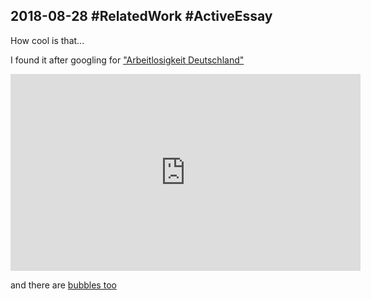 ## 2018-08-28 #RelatedWork #ActiveEssay 

How cool is that... 

I found it after googling for ["Arbeitlosigkeit Deutschland"](https://www.google.de/publicdata/explore?ds=z8o7pt6rd5uqa6_&met_y=unemployment_rate&hl=de&dl=de#!ctype=l&strail=false&bcs=d&nselm=h&met_y=unemployment_rate&fdim_y=seasonality:sa&scale_y=lin&ind_y=false&rdim=country_group&idim=country_group:eu:non-eu&idim=country:el:de&ifdim=country_group&hl=de&dl=de&ind=false)

<iframe width="560" height="315" src="https://www.youtube.com/embed/AM6w_tUlIn4" frameborder="0" allow="autoplay; encrypted-media" allowfullscreen></iframe>

and there are [bubbles too](https://www.google.de/publicdata/explore?ds=d5bncppjof8f9_&ctype=l&met_y=sp_dyn_le00_in&hl=de&dl=de#!ctype=b&strail=false&bcs=d&nselm=s&met_x=sp_dyn_tfrt_in&scale_x=lin&ind_x=false&met_y=sp_dyn_le00_in&scale_y=lin&ind_y=false&met_s=sp_pop_totl&scale_s=lin&ind_s=false&met_c=ny_gdp_mktp_cd&scale_c=lin&ind_c=false&ifdim=country&pit=746488800000&hl=de&dl=de&ind=false)